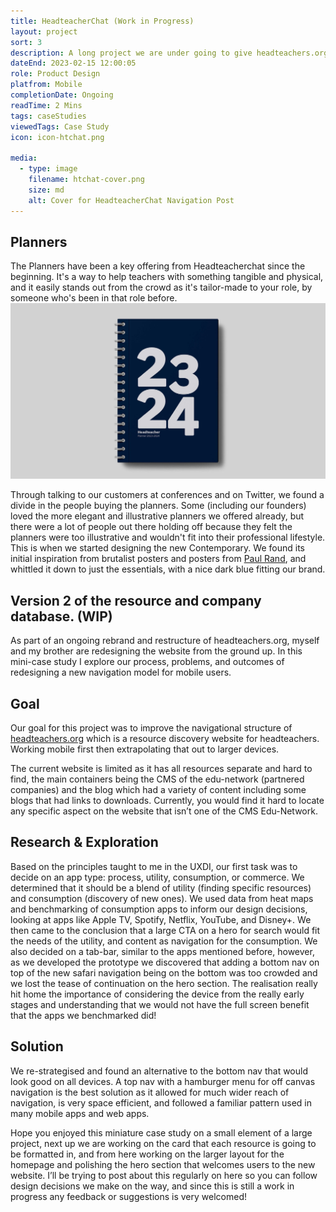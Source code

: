 ```yaml
---
title: HeadteacherChat (Work in Progress)
layout: project
sort: 3
description: A long project we are under going to give headteachers.org a big refresh, with the key goal of &mdash; getting free resources to teachers as easily as possible.
dateEnd: 2023-02-15 12:00:05
role: Product Design
platfrom: Mobile
completionDate: Ongoing
readTime: 2 Mins
tags: caseStudies
viewedTags: Case Study
icon: icon-htchat.png

media:
  - type: image
    filename: htchat-cover.png
    size: md
    alt: Cover for HeadteacherChat Navigation Post
---
```


## Planners

The Planners have been a key offering from Headteacherchat since the beginning. It's a way to help teachers with something tangible and physical, and it easily stands out from the crowd as it's tailor-made to your role, by someone who's been in that role before.
<img src='https://github.com/jamco1229/jamco-personal/blob/master/content/media/planner.png?raw=true' alt='HeadteacherChat planner, designed to be brutalist and simple. The planner is a dark blue with large type accross the front for the year.'>

Through talking to our customers at conferences and on Twitter, we found a divide in the people buying the planners. Some (including our founders) loved the more elegant and illustrative planners we offered already, but there were a lot of people out there holding off because they felt the planners were too illustrative and wouldn't fit into their professional lifestyle. This is when we started designing the new Contemporary. We found its initial inspiration from brutalist posters and posters from [Paul Rand](https://i.pinimg.com/originals/56/25/e6/5625e626474639532fd02d0619f34011.jpg), and whittled it down to just the essentials, with a nice dark blue fitting our brand.

## Version 2 of the resource and company database. (WIP)
As part of an ongoing rebrand and restructure of headteachers.org, myself and my brother are redesigning the website from the ground up. In this mini-case study I explore our process, problems, and outcomes of redesigning a new navigation model for mobile users.

## Goal

Our goal for this project was to improve the navigational structure of [headteachers.org](http://headteachers.org) which is a resource discovery website for headteachers. Working mobile first then extrapolating that out to larger devices.

The current website is limited as it has all resources separate and hard to find, the main containers being the CMS of the edu-network (partnered companies) and the blog which had a variety of content including some blogs that had links to downloads. Currently, you would find it hard to locate any specific aspect on the website that isn’t one of the CMS Edu-Network.

## Research & Exploration

Based on the principles taught to me in the UXDI, our first task was to decide on an app type: process, utility, consumption, or commerce. We determined that it should be a blend of utility (finding specific resources) and consumption (discovery of new ones). We used data from heat maps and benchmarking of consumption apps to inform our design decisions, looking at apps like Apple TV, Spotify, Netflix, YouTube, and Disney+. We then came to the conclusion that a large CTA on a hero for search would fit the needs of the utility, and content as navigation for the consumption. We also decided on a tab-bar, similar to the apps mentioned before, however, as we developed the prototype we discovered that adding a bottom nav on top of the new safari navigation being on the bottom was too crowded and we lost the tease of continuation on the hero section. The realisation really hit home the importance of considering the device from the really early stages and understanding that we would not have the full screen benefit that the apps we benchmarked did!

## Solution

We re-strategised and found an alternative to the bottom nav that would look good on all devices. A top nav with a hamburger menu for off canvas navigation is the best solution as it allowed for much wider reach of navigation, is very space efficient, and followed a familiar pattern used in many mobile apps and web apps.

Hope you enjoyed this miniature case study on a small element of a large project, next up we are working on the card that each resource is going to be formatted in, and from here working on the larger layout for the homepage and polishing the hero section that welcomes users to the new website. I’ll be trying to post about this regularly on here so you can follow design decisions we make on the way, and since this is still a work in progress any feedback or suggestions is very welcomed!